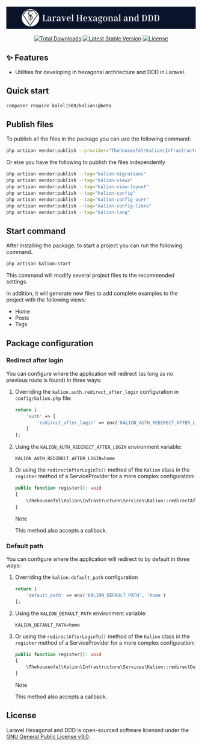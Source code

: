 <p align="center"><img src="./art/title3.png" alt="Laravel Hexagonal and DDD"></p>

<p align="center">
    <!-- <a href="https://github.com/kalel1500/kalion/actions/workflows/tests.yml"><img src="https://github.com/kalel1500/kalion/actions/workflows/tests.yml/badge.svg" alt="Build Status"></a> -->
    <a href="https://packagist.org/packages/kalel1500/kalion" target="_blank"><img src="https://img.shields.io/packagist/dt/kalel1500/kalion" alt="Total Downloads"></a>
    <a href="https://packagist.org/packages/kalel1500/kalion" target="_blank"><img src="https://img.shields.io/packagist/v/kalel1500/kalion" alt="Latest Stable Version"></a>
    <a href="https://packagist.org/packages/kalel1500/kalion" target="_blank"><img src="https://img.shields.io/packagist/l/kalel1500/kalion" alt="License"></a>
</p>

## ✨ Features

- Utilities for developing in hexagonal architecture and DDD in Laravel.

## Quick start

```bash
composer require kalel1500/kalion:@beta
```

## Publish files

To publish all the files in the package you can use the following command:

```bash
php artisan vendor:publish --provider="Thehouseofel\Kalion\Infrastructure\KalionServiceProvider"
```

Or else you have the following to publish the files independently

```bash
php artisan vendor:publish --tag="kalion-migrations"
php artisan vendor:publish --tag="kalion-views"
php artisan vendor:publish --tag="kalion-view-layout"
php artisan vendor:publish --tag="kalion-config"
php artisan vendor:publish --tag="kalion-config-user"
php artisan vendor:publish --tag="kalion-config-links"
php artisan vendor:publish --tag="kalion-lang"
```

## Start command

After installing the package, to start a project you can run the following command.

```bash
php artisan kalion:start
```

This command will modify several project files to the recommended settings.

In addition, it will generate new files to add complete examples to the project with the following views:
- Home
- Posts
- Tags

## Package configuration

### Redirect after login

You can configure where the application will redirect (as long as no previous route is found) in three ways:

1. Overriding the `kalion.auth.redirect_after_login` configuration in `config/kalion.php` file:

   ```php
   return [
       'auth' => [
           'redirect_after_login' => env('KALION_AUTH_REDIRECT_AFTER_LOGIN', 'home')
       ]
   ];
   ```

2. Using the `KALION_AUTH_REDIRECT_AFTER_LOGIN` environment variable:

   ```dotenv
   KALION_AUTH_REDIRECT_AFTER_LOGIN=home
   ```

3. Or using the `redirectAfterLoginTo()` method of the `Kalion` class in the `register` method of a ServiceProvider for a more complex configuration:

   ```php
   public function register(): void
   {
       \Thehouseofel\Kalion\Infrastructure\Services\Kalion::redirectAfterLoginTo('home');
   }
   ```

   > [!NOTE]
   > This method also accepts a callback.

### Default path

You can configure where the application will redirect to by default in three ways:

1. Overriding the `kalion.default_path` configuration 

   ```php
   return [
       'default_path' => env('KALION_DEFAULT_PATH', 'home')
   ];
   ```
   
2. Using the `KALION_DEFAULT_PATH` environment variable:

   ```dotenv
   KALION_DEFAULT_PATH=home
   ```

3. Or using the `redirectAfterLoginTo()` method of the `Kalion` class in the `register` method of a ServiceProvider for a more complex configuration:

   ```php
   public function register(): void
   {
       \Thehouseofel\Kalion\Infrastructure\Services\Kalion::redirectDefaultPathTo('home');
   }
   ```

   > [!NOTE]
   > This method also accepts a callback.

## License

Laravel Hexagonal and DDD is open-sourced software licensed under the [GNU General Public License v3.0](LICENSE).
